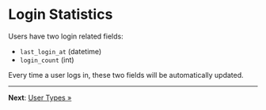# Login Statistics

Users have two login related fields:

- `last_login_at` (datetime)
- `login_count` (int)

Every time a user logs in, these two fields will be automatically updated.

---

**Next**: [User Types &raquo;](user-types.md)
